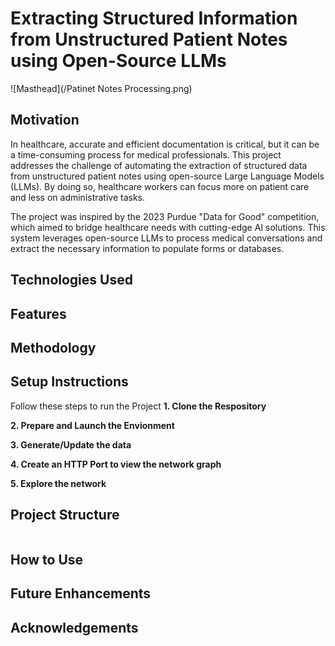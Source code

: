 # Extracting Structured Information from Unstructured Patient Notes using Open-Source LLMs

![Masthead](/Patinet Notes Processing.png)
## Motivation
In healthcare, accurate and efficient documentation is critical, but it can be a time-consuming process for medical professionals. This project addresses the challenge of automating the extraction of structured data from unstructured patient notes using open-source Large Language Models (LLMs). By doing so, healthcare workers can focus more on patient care and less on administrative tasks.

The project was inspired by the 2023 Purdue "Data for Good" competition, which aimed to bridge healthcare needs with cutting-edge AI solutions. This system leverages open-source LLMs to process medical conversations and extract the necessary information to populate forms or databases.

## Technologies Used


## Features




## Methodology

## Setup Instructions
Follow these steps to run the Project
**1. Clone the Respository**


**2. Prepare and Launch the Envionment**

**3. Generate/Update the data**

**4. Create an HTTP Port to view the network graph**

**5. Explore the network**

## Project Structure
```bash

```
## How to Use


## Future Enhancements


## Acknowledgements



